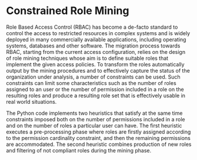 # Constrained Role Mining
Role Based Access Control (RBAC)   has become a de-facto standard to control the access to restricted resources in complex  systems and is widely deployed in many commercially available applications, including operating systems, databases and other software. 
The migration process towards RBAC, starting from the current access configuration,
relies on the design of role mining techniques whose aim is to define suitable roles that implement the given access policies. 
To transform the roles automatically output by the mining procedures and  to effectively capture the status of the organization under analysis, a number 
of constraints can be used. Such constraints can limit some characteristics such as the number of roles assigned to an user or the number of permission included in a role
on the resulting roles and  produce a resulting role set that is effectively usable in real world situations.


The Python code implements two heuristics that satisfy at the same time constraints imposed both on the number of permissions included in a role and on  the number of roles a particular user can have. 
The first heuristic executes a pre-processing phase where roles are firstly assigned according to the permission cardinality constraint, and then the remaining permissions are accommodated. 
The second heuristic combines production of new roles and  filtering of not compliant roles during the mining phase.
